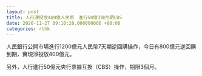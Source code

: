 ```yaml
---
layout: post
title: 人行淨投放400億人民幣　進行50億3個月期CBS
date: 2020-11-27 09:10:28.000000000 +08:00
categories: rthk
---
```


人民銀行公開市場進行1200億元人民幣7天期逆回購操作，今日有800億元逆回購到期，實現淨投放400億元。

另外，人行進行50億元央行票據互換（CBS）操作，期限3個月。
